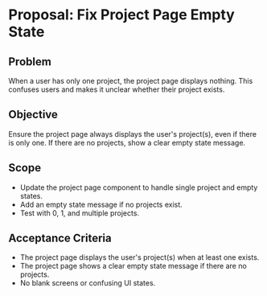 # Proposal: Fix Project Page Empty State

## Problem
When a user has only one project, the project page displays nothing. This confuses users and makes it unclear whether their project exists.

## Objective
Ensure the project page always displays the user's project(s), even if there is only one. If there are no projects, show a clear empty state message.

## Scope
- Update the project page component to handle single project and empty states.
- Add an empty state message if no projects exist.
- Test with 0, 1, and multiple projects.

## Acceptance Criteria
- The project page displays the user's project(s) when at least one exists.
- The project page shows a clear empty state message if there are no projects.
- No blank screens or confusing UI states.
